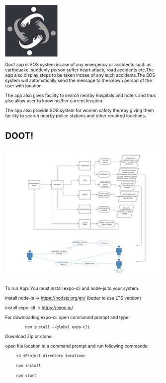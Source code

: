 <img src="src/Images/logo.jpg"/>  

Doot app is SOS system incase of any emergency or accidents such as earthquake, suddenly person suffer heart attack, road accidents etc.The app also display steps to be taken incase of any such accidents.The SOS system will automatically send the message to the known person of the user with location.

The app also gives facility to search nearby hospitals and hotels and thus also allow user to know his/her current location.

The app also provide SOS system for women safety thereby giving them facility to search nearby police stations and other required locations.
<h1>DOOT!</h1>
<img src="src/Images/flowchart.jpg"/>  

To run App:
You must install expo-cli and node-js to your system.

install node-js -> https://nodejs.org/en/    (better to use LTS version)

install expo-cli -> https://expo.io/

For downloading expo-cli open commannd prompt and type:

             npm install --global expo-cli




 Download Zip or clone:

   open file location in a command prompt and run following commands:
         
         cd <Project directory location>

         npm install

         npm start
 
